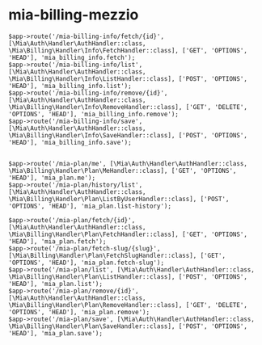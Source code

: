 # mia-billing-mezzio



    $app->route('/mia-billing-info/fetch/{id}', [\Mia\Auth\Handler\AuthHandler::class, \Mia\Billing\Handler\Info\FetchHandler::class], ['GET', 'OPTIONS', 'HEAD'], 'mia_billing_info.fetch');
    $app->route('/mia-billing-info/list', [\Mia\Auth\Handler\AuthHandler::class, \Mia\Billing\Handler\Info\ListHandler::class], ['POST', 'OPTIONS', 'HEAD'], 'mia_billing_info.list');
    $app->route('/mia-billing-info/remove/{id}', [\Mia\Auth\Handler\AuthHandler::class, \Mia\Billing\Handler\Info\RemoveHandler::class], ['GET', 'DELETE', 'OPTIONS', 'HEAD'], 'mia_billing_info.remove');
    $app->route('/mia-billing-info/save', [\Mia\Auth\Handler\AuthHandler::class, \Mia\Billing\Handler\Info\SaveHandler::class], ['POST', 'OPTIONS', 'HEAD'], 'mia_billing_info.save');


    $app->route('/mia-plan/me', [\Mia\Auth\Handler\AuthHandler::class, \Mia\Billing\Handler\Plan\MeHandler::class], ['GET', 'OPTIONS', 'HEAD'], 'mia_plan.me');
    $app->route('/mia-plan/history/list', [\Mia\Auth\Handler\AuthHandler::class, \Mia\Billing\Handler\Plan\ListByUserHandler::class], ['POST', 'OPTIONS', 'HEAD'], 'mia_plan.list-history');

    $app->route('/mia-plan/fetch/{id}', [\Mia\Auth\Handler\AuthHandler::class, \Mia\Billing\Handler\Plan\FetchHandler::class], ['GET', 'OPTIONS', 'HEAD'], 'mia_plan.fetch');
    $app->route('/mia-plan/fetch-slug/{slug}', [\Mia\Billing\Handler\Plan\FetchSlugHandler::class], ['GET', 'OPTIONS', 'HEAD'], 'mia_plan.fetch-slug');
    $app->route('/mia-plan/list', [\Mia\Auth\Handler\AuthHandler::class, \Mia\Billing\Handler\Plan\ListHandler::class], ['POST', 'OPTIONS', 'HEAD'], 'mia_plan.list');
    $app->route('/mia-plan/remove/{id}', [\Mia\Auth\Handler\AuthHandler::class, \Mia\Billing\Handler\Plan\RemoveHandler::class], ['GET', 'DELETE', 'OPTIONS', 'HEAD'], 'mia_plan.remove');
    $app->route('/mia-plan/save', [\Mia\Auth\Handler\AuthHandler::class, \Mia\Billing\Handler\Plan\SaveHandler::class], ['POST', 'OPTIONS', 'HEAD'], 'mia_plan.save');